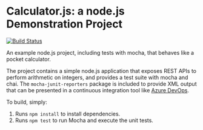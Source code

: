 Calculator.js: a node.js Demonstration Project
==============================================
[![Build Status](https://dev.azure.com/evertonsambo/Integrating%20External%20Source%20Control%20with%20Azure%20Pipelines/_apis/build/status%2Fevertonsambo.calculator?branchName=master)](https://dev.azure.com/evertonsambo/Integrating%20External%20Source%20Control%20with%20Azure%20Pipelines/_build/latest?definitionId=11&branchName=master)

An example node.js project, including tests with mocha, that behaves like
a pocket calculator.

The project contains a simple node.js application that exposes REST APIs
to perform arithmetic on integers, and provides a test suite with mocha
and chai.  The `mocha-junit-reporters` package is included to provide XML
output that can be presented in a continuous integration tool like
[Azure DevOps](https://azure.com/devops).

To build, simply:

1. Runs `npm install` to install dependencies.
2. Runs `npm test` to run Mocha and execute the unit tests.

